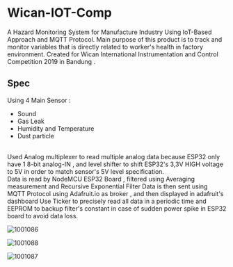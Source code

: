 # Wican-IOT-Comp
A Hazard Monitoring System for Manufacture Industry Using IoT-Based Approach and MQTT Protocol.
Main purpose of this product is to track and monitor variables that is directly related to worker's health in factory environment.
Created for Wican International Instrumentation and Control Competition 2019 in Bandung .
## Spec
Using 4 Main Sensor :
- Sound 
- Gas Leak 
- Humidity and Temperature
- Dust particle <br>
<br>
Used Analog multiplexer to read multiple analog data because ESP32 only have 1 8-bit analog-IN , and level shifter to shift ESP32's 3,3V HIGH voltage to 5V in order to match sensor's 5V level specification. 
<br>
Data is read by NodeMCU ESP32 Board , filtered using Averaging measurement and Recursive Exponential Filter
Data is then sent using MQTT Protocol using Adafruit.io as broker , and then displayed in adafruit's dashboard 
Use Ticker to precisely read all data in a periodic time and EEPROM to backup filter's constant in case of sudden power spike in ESP32 board to avoid data loss.
<br>

![1001086](https://user-images.githubusercontent.com/47879766/107242285-65a95b80-6a5e-11eb-8d56-3afed4fe9876.jpg)

![1001088](https://user-images.githubusercontent.com/47879766/107242290-67731f00-6a5e-11eb-99de-7bb7a1e53143.jpg)

![1001087](https://user-images.githubusercontent.com/47879766/107242296-680bb580-6a5e-11eb-88e8-03db9491790b.jpg)

